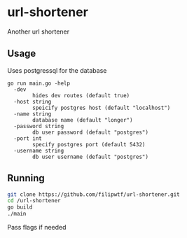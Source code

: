 # url-shortener
Another url shortener

## Usage
Uses postgressql for the database
```
go run main.go -help
  -dev
        hides dev routes (default true)
  -host string
        speicify postgres host (default "localhost")
  -name string
        database name (default "longer")
  -password string
        db user password (default "postgres")
  -port int
        specify postgres port (default 5432)
  -username string
        db user username (default "postgres")
```

## Running
```bash
git clone https://github.com/filipwtf/url-shortener.git
cd /url-shortener
go build
./main
```
Pass flags if needed

